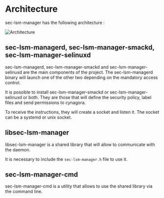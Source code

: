 # Architecture

sec-lsm-manager has the following architecture :

![Architecture](./images/sec-lsm-manager.png)

## sec-lsm-managerd, sec-lsm-manager-smackd, sec-lsm-manager-selinuxd

sec-lsm-managerd, sec-lsm-manager-smackd and sec-lsm-manager-selinuxd are the main components of the project.
The sec-lsm-managerd binary will launch one of the other two depending on the mandatory access control.

It is possible to install sec-lsm-manager-smackd or sec-lsm-manager-selinuxd or both.
They are those that will define the security policy, label files and send
permissions to cynagora.

To receive the instructions, they will create a socket and listen it.
The socket can be a systemd or unix socket.

## libsec-lsm-manager

libsec-lsm-manager is a shared library that will allow to communicate with the daemon.

It is necessary to include the `sec-lsm-manager.h` file to use it.

## sec-lsm-manager-cmd

sec-lsm-manager-cmd is a utility that allows to use the shared library via the command line.
